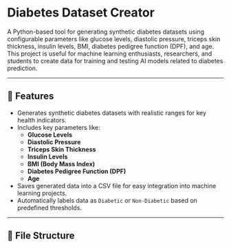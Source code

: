 # Diabetes Dataset Creator

A Python-based tool for generating synthetic diabetes datasets using configurable parameters like glucose levels, diastolic pressure, triceps skin thickness, insulin levels, BMI, diabetes pedigree function (DPF), and age. This project is useful for machine learning enthusiasts, researchers, and students to create data for training and testing AI models related to diabetes prediction.

---

## 🚀 Features

- Generates synthetic diabetes datasets with realistic ranges for key health indicators.
- Includes key parameters like:
  - **Glucose Levels**
  - **Diastolic Pressure**
  - **Triceps Skin Thickness**
  - **Insulin Levels**
  - **BMI (Body Mass Index)**
  - **Diabetes Pedigree Function (DPF)**
  - **Age**
- Saves generated data into a CSV file for easy integration into machine learning projects.
- Automatically labels data as `Diabetic` or `Non-Diabetic` based on predefined thresholds.

---

## 📂 File Structure

